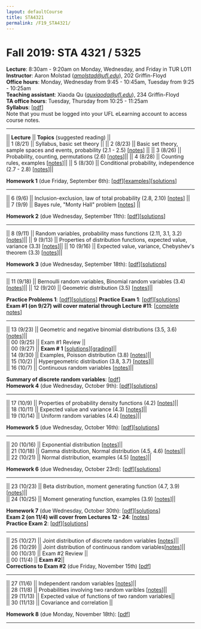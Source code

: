 ```yaml
---
layout: defaultCourse
title: STA4321
permalink: /F19_STA4321/
---
```

# Fall 2019: STA 4321 / 5325  
**Lecture**: 8:30am - 9:20am on Monday, Wednesday, and Friday in TUR L011  
**Instructor**: Aaron Molstad (*amolstad@ufl.edu*), 202 Griffin-Floyd  
**Office hours**: Monday, Wednesday from 9:45 - 10:45am, Tuesday from 9:25 - 10:25am   
**Teaching assistant**: Xiaoda Qu (*quxiaoda@ufl.edu*), 234 Griffin-Floyd  
**TA office hours**: Tuesday, Thursday from 10:25 - 11:25am  
**Syllabus**: [[pdf](/docs/Syllabus.pdf)]  
Note that you must be logged into your UFL eLearning account to access course notes.  

---------------  


||  **Lecture** ||  **Topics** (suggested reading) ||  
|| 1 (8/21)  || Syllabus, basic set theory ||
|| 2 (8/23)  || Basic set theory, sample spaces and events, probability (2.1 - 2.5) [[notes](https://ufl.instructure.com/courses/382258/files/45098575/download?wrap=1)] ||
|| 3 (8/26)  || Probability, counting, permutations (2.6) [[notes](https://ufl.instructure.com/courses/382258/files/45098576/download?wrap=1)]||
|| 4 (8/28)  || Counting rules, examples [[notes](https://ufl.instructure.com/courses/382258/files/45124035/download?wrap=1)]||
|| 5 (8/30)  || Conditional probability, independence (2.7 - 2.8) [[notes](https://ufl.instructure.com/courses/382258/files/45162421/download?wrap=1)]||

**Homework 1** (due Friday, September 6th): [[pdf](/docs/STA4321_F19_Homework1.pdf)][[examples](/docs/CountingExamples.pdf)][[solutions](https://ufl.instructure.com/courses/382258/files/45285087/download?wrap=1)]  

---------------  

|| 6 (9/6)  || Inclusion-exclusion, law of total probability (2.8, 2.10) [[notes](https://ufl.instructure.com/courses/382258/files/45284136/download?wrap=1)] ||
|| 7 (9/9)  || Bayes rule, "Monty Hall" problem [[notes](https://ufl.instructure.com/courses/382258/files/45319416/download?wrap=1)] ||

**Homework 2** (due Wednesday, September 11th): [[pdf](/docs/STA4321_F19_Homework2.pdf)][[solutions](https://ufl.instructure.com/courses/382258/files/45367699/download?wrap=1)]  

---------------  

|| 8 (9/11)  || Random variables, probability mass functions (2.11, 3.1, 3.2) [[notes](https://ufl.instructure.com/courses/382258/files/45364239/download?wrap=1)]||
|| 9 (9/13)  || Properties of distribution functions, expected value, variance (3.3) [[notes](https://ufl.instructure.com/courses/382258/files/45407928/download?wrap=1)]||
|| 10 (9/16)  || Expected value, variance, Chebyshev's theorem  (3.3) [[notes](https://ufl.instructure.com/courses/382258/files/45453262/download?wrap=1)]||

**Homework 3** (due Wednesday, September 18th): [[pdf](/docs/STA4321_F19_Homework3.pdf)][[solutions](https://ufl.instructure.com/courses/382258/files/45533491/download?wrap=1)]

---------------  

|| 11 (9/18)  || Bernoulli random variables, Binomial random variables (3.4) [[notes](https://ufl.instructure.com/courses/382258/files/45505791/download?wrap=1)]||
|| 12 (9/20)  || Geometric distribution (3.5) [[notes](https://ufl.instructure.com/courses/382258/files/45554732/download?wrap=1)]||

**Practice Problems 1**: [[pdf](/docs/STA4321_F19_Exam1PracticeProblems.pdf)][[solutions](https://ufl.instructure.com/courses/382258/files/45581242/download?wrap=1)] 
**Practice Exam 1**: [[pdf](https://ufl.instructure.com/courses/382258/files/45578287/download?wrap=1)][[solutions](https://ufl.instructure.com/courses/382258/files/45578290/download?wrap=1)]  
**Exam \#1 (on 9/27) will cover material through Lecture \#11**: [[complete notes](https://ufl.instructure.com/courses/382258/files/45535361/download?wrap=1)]

---------------  

|| 13 (9/23)  || Geometric and negative binomial distributions (3.5, 3.6) [[notes](https://ufl.instructure.com/courses/382258/files/45590293/download?wrap=1)]||  
|| 00 (9/25)  || Exam \#1 Review ||  
|| 00 (9/27)  || **Exam \# 1** [[solutions](https://ufl.instructure.com/courses/382258/files/45770993/download?wrap=1)][[grading](https://ufl.instructure.com/courses/382258/files/45850784/download?wrap=1)]||  
|| 14 (9/30)  || Examples, Poisson distribution (3.8) [[notes](https://ufl.instructure.com/courses/382258/files/45737867/download?wrap=1)]||  
|| 15 (10/2)  || Hypergeometric distribution (3.8, 3.7) [[notes](https://ufl.instructure.com/courses/382258/files/45771370/download?wrap=1)]||  
|| 16 (10/7)  || Continuous random variables [[notes](https://ufl.instructure.com/courses/382258/files/45848355/download?wrap=1)]||

**Summary of discrete random variables**: [[pdf](https://ufl.instructure.com/courses/382258/files/45850921/download?wrap=1)]  
**Homework 4** (due Wednesday, October 9th): [[pdf](/docs/STA4321_F19_Homework4.pdf)][[solutions](https://ufl.instructure.com/courses/382258/files/45895196/download?wrap=1)]

---------------  

|| 17 (10/9)  || Properties of probability density functions (4.2) [[notes](https://ufl.instructure.com/courses/382258/files/45889123/download?wrap=1)]||  
|| 18 (10/11)  || Expected value and variance (4.3) [[notes](https://ufl.instructure.com/courses/382258/files/45917748/download?wrap=1)]||  
|| 19 (10/14)  || Uniform random variables (4.4) [[notes](https://ufl.instructure.com/courses/382258/files/45964083/download?wrap=1)]||  

**Homework 5** (due Wednesday, October 16th): [[pdf](/docs/STA4321_F19_Homework5.pdf)][[solutions](https://ufl.instructure.com/courses/382258/files/46074252/download?wrap=1)]

---------------  

|| 20 (10/16)  || Exponential distribution [[notes](https://ufl.instructure.com/courses/382258/files/46019180/download?wrap=1)]||  
|| 21 (10/18)  || Gamma distribution, Normal distribution (4.5, 4.6) [[notes](https://ufl.instructure.com/courses/382258/files/46083762/download?wrap=1)]||  
|| 22 (10/21)  || Normal distribution, examples (4.5) [[notes](https://ufl.instructure.com/courses/382258/files/46116008/download?wrap=1)]||  

**Homework 6** (due Wednesday, October 23rd): [[pdf](/docs/STA4321_F19_Homework6.pdf)][[solutions](https://ufl.instructure.com/courses/382258/files/46170537/download?wrap=1)]

---------------  

|| 23 (10/23)  || Beta distribution, moment generating function (4.7, 3.9) [[notes](https://ufl.instructure.com/courses/382258/files/46160640/download?wrap=1)]||  
|| 24 (10/25)  || Moment generating function, examples (3.9) [[notes](https://ufl.instructure.com/courses/382258/files/46223779/download?wrap=1)]||  

**Homework 7** (due Wednesday, October 30th): [[pdf](/docs/STA4321_F19_Homework7.pdf)][[solutions](https://ufl.instructure.com/courses/382258/files/46326412/download?wrap=1)]  
**Exam 2 (on 11/4) will cover from Lectures 12 - 24**: [[notes](https://ufl.instructure.com/courses/382258/files/46326974/download?wrap=1)]  
**Practice Exam 2**: [[pdf](https://ufl.instructure.com/courses/382258/files/46170644/download?wrap=1)][[solutions](https://ufl.instructure.com/courses/382258/files/46327002/download?wrap=1)]

--------------- 

|| 25 (10/27)  || Joint distribution of discrete random variables [[notes](https://ufl.instructure.com/courses/382258/files/46260332/download?wrap=1)]||  
|| 26 (10/29)  || Joint distribution of continuous random variables[[notes](https://ufl.instructure.com/courses/382258/files/46323308/download?wrap=1)]||  
|| 00 (10/31)  || Exam #2 Review ||  
|| 00 (11/4)  || **Exam #2**||  
**Corrections to  Exam #2** (due Friday, November 15th) [[pdf](https://ufl.instructure.com/courses/382258/files/46527616/download?wrap=1)]

--------------- 


|| 27 (11/6)  || Independent random variables [[notes](https://ufl.instructure.com/courses/382258/files/46459771/download?wrap=1)]||  
|| 28 (11/8)  || Probabilities involving two random varibles [[notes](https://ufl.instructure.com/courses/382258/files/46525685/download?wrap=1)]||  
|| 29 (11/13)  || Expected value of functions of two random variables||  
|| 30 (11/13)  || Covariance and correlation ||  

**Homework 8** (due Monday, November 18th): [[pdf](/docs/STA4321_F19_Homework8.pdf)] 

--------------- 

